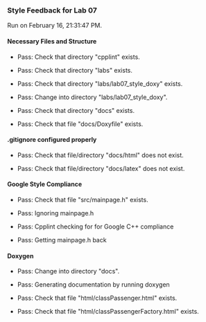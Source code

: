 ### Style Feedback for Lab 07

Run on February 16, 21:31:47 PM.


#### Necessary Files and Structure

+ Pass: Check that directory "cpplint" exists.

+ Pass: Check that directory "labs" exists.

+ Pass: Check that directory "labs/lab07_style_doxy" exists.

+ Pass: Change into directory "labs/lab07_style_doxy".

+ Pass: Check that directory "docs" exists.

+ Pass: Check that file "docs/Doxyfile" exists.


#### .gitignore configured properly

+ Pass: Check that file/directory "docs/html" does not exist.

+ Pass: Check that file/directory "docs/latex" does not exist.


#### Google Style Compliance

+ Pass: Check that file "src/mainpage.h" exists.

+ Pass: Ignoring mainpage.h



+ Pass: Cpplint checking for for Google C++ compliance

+ Pass: Getting mainpage.h back




#### Doxygen

+ Pass: Change into directory "docs".

+ Pass: Generating documentation by running doxygen

+ Pass: Check that file "html/classPassenger.html" exists.

+ Pass: Check that file "html/classPassengerFactory.html" exists.

